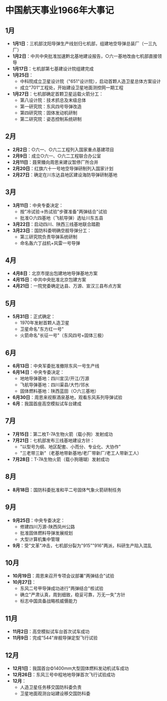 # 中国航天事业1966年大事记

## 1月

- **1月1日**：三机部沈阳导弹生产线划归七机部，组建地空导弹总装厂（一三九厂）
- **1月2日**：中共中央批准加速黔北基地建设报告，○六一基地改由七机部直接领导
- **1月17日**：七机部第七基建设计院组建完成
- **1月25日**：
  - 中科院成立卫星设计院（"651"设计院），启动首颗人造卫星总体方案设计
  - 成立"701"工程处，开始建设卫星地面测控网一期工程
- **1月27日**：七机部确定首颗卫星运载火箭分工：
  - 第八设计院：技术抓总及末级总体
  - 第一研究院：东风四号导弹改造
  - 第四研究院：固体发动机研制
  - 第二研究院：姿态控制系统研制

## 2月

- **2月2日**：○六一、○六二工程列入国家重点基建项目
- **2月9日**：成立○六一、○六二工程联合办公室
- **2月11日**：聂荣臻向周恩来建议暂停厂所合并
- **2月20日**：红旗六十一号地空导弹研制列入国家计划
- **2月27日**：确定在川东达县地区建设海防导弹研制基地

## 3月

- **3月11日**：中央专委决定：
  - 按"冷试验→热试验"步骤准备"两弹结合"试验
  - 批准○六四基地（飞航导弹）选址川东五县
- **3月22日**：启动四川、陕西三线基地联合踏勘
- **3月23日**：国防科委明确空舰导弹分工：
  - 第三研究院负责导弹系统研制
  - 命名轰六丁战机+风雷一号导弹

## 4月

- **4月8日**：北京市提出包建地地导弹基地方案
- **4月15日**：中共中央批准北京包建方案
- **4月21日**：一院党委确定达县、万源、宣汉三县布点方案

## 5月

- **5月31日**：正式确定：
  - 1970年发射首颗人造卫星
  - 卫星命名"东方红一号"
  - 火箭命名"长征一号"（东风四号+固体三极）

## 6月

- **6月13日**：中央军委批准撤除东风一号生产线
- **6月14日**：中央专委决定：
  - 地地导弹基地：四川宣汉/开江/万源
  - 飞航导弹基地：四川渠县/大竹/邻水
  - 固体燃料基地：陕西蓝田（○六三基地）
- **6月30日**：周恩来视察酒泉基地，观看东风系列导弹试验
- **6月**：我国首座高空模拟试车台建成

## 7月

- **7月15日**：第二枚T-7A生物火箭（载小狗）发射成功
- **7月21日**：七机部发布三线基地建设方针：
  - "以型号为纲、地区配套、小而分、专业化、大协作"
  - "三老带三新"（老基地带新基地/老厂带新厂/老工人带新工人）
- **7月28日**：T-7A生物火箭（载小狗珊瑚）发射成功

## 8月

- **8月18日**：国防科委批准和平二号固体气象火箭研制任务

## 9月

- **9月25日**：中央专委决定：
  - 修建四川万源-陕西凤州公路
  - 批准固体燃料导弹发展规划
  - 大型计算机集中管理
- **9月**：受"文革"冲击，七机部分裂为"915""916"两派，科研生产陷入混乱

## 10月

- **10月19日**：周恩来召开专项会议部署"两弹结合"试验
- **10月27日**：
  - 东风二号甲导弹成功进行"两弹结合"核试验
  - 确立"严肃认真，周到细致，稳妥可靠，万无一失"方针
  - 标志中国具备战略核威慑能力

## 11月

- **11月2日**：高空模拟试车台首次试车成功
- **11月9日**：完成"544"岸舰导弹定型飞行试验

## 12月

- **12月1日**：我国首台Φ1400mm大型固体燃料发动机试车成功
- **12月26日**：东风三号中程地地导弹首次飞行试验成功
- **12月**：
  - 人造卫星任务移交国防科委负责
  - 卫星地面观测台站建设移交国防科委
  